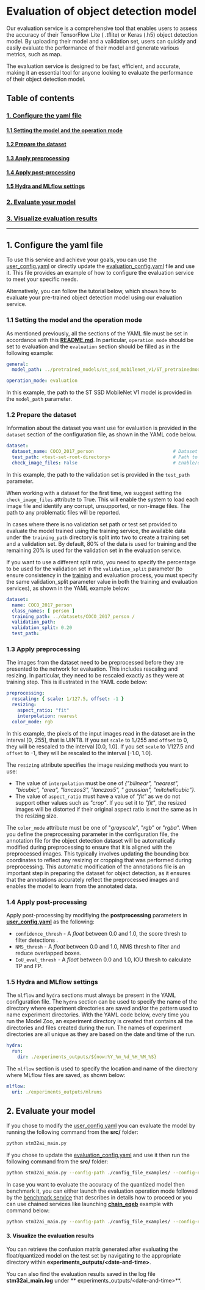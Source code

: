 # Evaluation of object detection model

Our evaluation service is a comprehensive tool that enables users to assess the accuracy of their TensorFlow Lite (
.tflite) or Keras (.h5) object detection model. By uploading their model and a validation set, users can quickly and
easily evaluate the performance of their model and generate various metrics, such as map.

The evaluation service is designed to be fast, efficient, and accurate, making it an essential tool for anyone looking
to evaluate the performance of their object detection model.

## <a id="">Table of contents</a>

### <a href="#1">1. Configure the yaml file</a>

#### <a href="#1-1">1.1 Setting the model and the operation mode</a>

#### <a href="#1-2">1.2 Prepare the dataset</a>

#### <a href="#1-3">1.3 Apply preprocessing</a>

#### <a href="#1-4">1.4 Apply post-processing

#### <a href="#1-5">1.5 Hydra and MLflow settings</a>

### <a href="#2">2. Evaluate your model</a>

### <a href="#3">3. Visualize evaluation results</a>

__________________________________________

## <a id="1">1. Configure the yaml file</a>

To use this service and achieve your goals, you can use the [user_config.yaml](../user_config.yaml) or directly update
the [evaluation_config.yaml](../config_file_examples/evaluation_config.yaml) file and use it. This file provides an
example of how to configure the evaluation service to meet your specific needs.

Alternatively, you can follow the tutorial below, which shows how to evaluate your pre-trained object detection
model using our evaluation service.

### <a id="1-1">1.1 Setting the model and the operation mode</a>

As mentioned previously, all the sections of the YAML file must be set in accordance with
this **[README.md](../config_file_examples/evaluation_config.yaml)**.
In particular, `operation_mode` should be set to evaluation and the `evaluation` section should be filled as in the
following example:

```yaml
general:
  model_path: ../pretrained_models/st_ssd_mobilenet_v1/ST_pretrainedmodel_public_dataset/COCO/ssd_mobilenet_v1_0.25_192/ssd_mobilenet_v1_025_192_int8.tflite

operation_mode: evaluation
```

In this example, the path to the ST SSD MobileNet V1 model is provided in the `model_path` parameter.

### <a id="1-2">1.2 Prepare the dataset</a>

Information about the dataset you want use for evaluation is provided in the `dataset` section of the configuration
file, as shown in the YAML code below.

```yaml
dataset:
  dataset_name: COCO_2017_person                             # Dataset name. Optional, defaults to "<unnamed>".
  test_path: <test-set-root-directory>                       # Path to the root directory of the test set.
  check_image_files: False                                   # Enable/disable image file checking.
```

In this example, the path to the validation set is provided in the `test_path` parameter.

When working with a dataset for the first time, we suggest setting the `check_image_files` attribute to True. This will
enable the system to load each image file and identify any corrupt, unsupported, or non-image files. The path to any
problematic files will be reported.

In cases where there is no validation set path or test set provided to evaluate the model trained using the training
service, the available data under the `training_path` directory is split into two to create a training set and a
validation set. By default, 80% of the data is used for training and the remaining 20% is used for the validation set in
the evaluation service.

If you want to use a different split ratio, you need to specify the percentage to be used for the validation set in
the `validation_split` parameter (to ensure consistency in the [training](../training/README.md) and evaluation process,
you must specify the same validation_split parameter value in both the training and evaluation services), as shown in
the YAML example below:

```yaml
dataset:
  name: COCO_2017_person
  class_names: [ person ]
  training_path: ../datasets/COCO_2017_person /
  validation_path:
  validation_split: 0.20
  test_path:
```

### <a id="1-3">1.3 Apply preprocessing</a>

The images from the dataset need to be preprocessed before they are presented to the network for evaluation.
This includes rescaling and resizing. In particular, they need to be rescaled exactly as they were at training step.
This is illustrated in the YAML code below:

```yaml
preprocessing:
  rescaling: { scale: 1/127.5, offset: -1 }
  resizing:
    aspect_ratio: "fit"
    interpolation: nearest
  color_mode: rgb
```

In this example, the pixels of the input images read in the dataset are in the interval [0, 255], that is UINT8. If you
set `scale` to 1./255 and `offset` to 0, they will be rescaled to the interval [0.0, 1.0].
If you set `scale` to 1/127.5 and `offset` to -1, they will be rescaled to the interval [-1.0, 1.0].

The `resizing` attribute specifies the image resizing methods you want to use:

- The value of `interpolation` must be one of *{"bilinear", "nearest", "bicubic", "area", "lanczos3", "lanczos5", "
  gaussian", "mitchellcubic"}*.
- The value of `aspect_ratio` must have a value of *"fit"* as we do not support other values such as *"crop"*. If you
  set it to *"fit"*, the resized images will be
  distorted if their original aspect ratio is not the same as in the resizing size.

The `color_mode` attribute must be one of "*grayscale*", "*rgb*" or "*rgba*".
When you define the preprocessing parameter in the configuration file, the annotation file for the object detection
dataset will be automatically modified during preprocessing to ensure that it is aligned with the preprocessed images.
This typically involves updating the bounding box coordinates to reflect any resizing or cropping that was performed
during preprocessing.
This automatic modification of the annotations file is an important step in preparing
the dataset for object detection, as it ensures that the annotations accurately reflect the preprocessed images and
enables the model to learn from the annotated data.

### <a id="1-4">1.4 Apply post-processing</a>

Apply post-processing by modifiying the **postprocessing** parameters in **[user_config.yaml](../user_config.yaml)** as
the following:

- `confidence_thresh` - A *float* between 0.0 and 1.0, the score thresh to filter detections .
- `NMS_thresh` - A *float* between 0.0 and 1.0, NMS thresh to filter and reduce overlapped boxes.
- `IoU_eval_thresh` - A *float* between 0.0 and 1.0, IOU thresh to calculate TP and FP.

### <a id="1-5">1.5 Hydra and MLflow settings</a>

The `mlflow` and `hydra` sections must always be present in the YAML configuration file. The `hydra` section can be used
to specify the name of the directory where experiment directories are saved and/or the pattern used to name experiment
directories. With the YAML code below, every time you run the Model Zoo, an experiment directory is created that
contains all the directories and files created during the run. The names of experiment directories are all unique as
they are based on the date and time of the run.

```yaml
hydra:
  run:
    dir: ./experiments_outputs/${now:%Y_%m_%d_%H_%M_%S}
```

The `mlflow` section is used to specify the location and name of the directory where MLflow files are saved, as shown
below:

```yaml
mlflow:
  uri: ./experiments_outputs/mlruns
```

## <a id="2">2. Evaluate your model</a>

If you chose to modify the [user_config.yaml](../user_config.yaml) you can evaluate the model by running the following
command from the **src/** folder:

```bash
python stm32ai_main.py 
```

If you chose to update the [evaluation_config.yaml](../config_file_examples/evaluation_config.yaml) and use it then run
the following command from the **src/** folder:

```bash
python stm32ai_main.py --config-path ./config_file_examples/ --config-name evaluation_config.yaml
```

In case you want to evaluate the accuracy of the quantized model then benchmark it, you can either launch the evaluation
operation mode followed by the [benchmark service](../benchmarking/README.md) that describes in details how to proceed
or you can use chained services like launching **[chain_eqeb](../config_file_examples/chain_eqeb_config.yaml)** example
with command below:

```bash
python stm32ai_main.py --config-path ./config_file_examples/ --config-name chain_eqeb_config.yaml
```

#### <a id="3">3. Visualize the evaluation results</a>

You can retrieve the confusion matrix generated after evaluating the float/quantized model on the test set by navigating
to the appropriate directory within **experiments_outputs/\<date-and-time\>**.

You can also find the evaluation results saved in the log file **stm32ai_main.log** under **
experiments_outputs/\<date-and-time\>**.